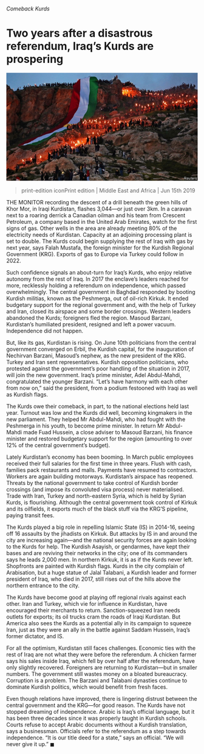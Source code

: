 ###### Comeback Kurds

# Two years after a disastrous referendum, Iraq’s Kurds are prospering 

![image](images/20190615_MAP003_0.jpg) 

> print-edition iconPrint edition | Middle East and Africa | Jun 15th 2019 

THE MONITOR recording the descent of a drill beneath the green hills of Khor Mor, in Iraqi Kurdistan, flashes 3,044—or just over 3km. In a caravan next to a roaring derrick a Canadian oilman and his team from Crescent Petroleum, a company based in the United Arab Emirates, watch for the first signs of gas. Other wells in the area are already meeting 80% of the electricity needs of Kurdistan. Capacity at an adjoining processing plant is set to double. The Kurds could begin supplying the rest of Iraq with gas by next year, says Falah Mustafa, the foreign minister for the Kurdish Regional Government (KRG). Exports of gas to Europe via Turkey could follow in 2022. 

Such confidence signals an about-turn for Iraq’s Kurds, who enjoy relative autonomy from the rest of Iraq. In 2017 the enclave’s leaders reached for more, recklessly holding a referendum on independence, which passed overwhelmingly. The central government in Baghdad responded by booting Kurdish militias, known as the Peshmerga, out of oil-rich Kirkuk. It ended budgetary support for the regional government and, with the help of Turkey and Iran, closed its airspace and some border crossings. Western leaders abandoned the Kurds; foreigners fled the region. Masoud Barzani, Kurdistan’s humiliated president, resigned and left a power vacuum. Independence did not happen. 

But, like its gas, Kurdistan is rising. On June 10th politicians from the central government converged on Erbil, the Kurdish capital, for the inauguration of Nechirvan Barzani, Masoud’s nephew, as the new president of the KRG. Turkey and Iran sent representatives. Kurdish opposition politicians, who protested against the government’s poor handling of the situation in 2017, will join the new government. Iraq’s prime minister, Adel Abdul-Mahdi, congratulated the younger Barzani. “Let’s have harmony with each other from now on,” said the president, from a podium festooned with Iraqi as well as Kurdish flags. 

The Kurds owe their comeback, in part, to the national elections held last year. Turnout was low and the Kurds did well, becoming kingmakers in the new parliament. They helped Mr Abdul-Mahdi, who had fought with the Peshmerga in his youth, to become prime minister. In return Mr Abdul-Mahdi made Fuad Hussein, a close adviser to Masoud Barzani, his finance minister and restored budgetary support for the region (amounting to over 12% of the central government’s budget). 

Lately Kurdistan’s economy has been booming. In March public employees received their full salaries for the first time in three years. Flush with cash, families pack restaurants and malls. Payments have resumed to contractors. Workers are again building motorways. Kurdistan’s airspace has reopened. Threats by the national government to take control of Kurdish border crossings (and impose its convoluted visa process) never materialised. Trade with Iran, Turkey and north-eastern Syria, which is held by Syrian Kurds, is flourishing. Although the central government took control of Kirkuk and its oilfields, it exports much of the black stuff via the KRG’S pipeline, paying transit fees. 

The Kurds played a big role in repelling Islamic State (IS) in 2014-16, seeing off 16 assaults by the jihadists on Kirkuk. But attacks by IS in and around the city are increasing again—and the national security forces are again looking to the Kurds for help. The Kurdish Asayish, or gendarmes, have kept their bases and are reviving their networks in the city; one of its commanders says he leads 2,000 men. In northern Kirkuk, it is as if the Kurds never left. Shopfronts are painted with Kurdish flags. Kurds in the city complain of Arabisation, but a huge statue of Jalal Talabani, a Kurdish leader and former president of Iraq, who died in 2017, still rises out of the hills above the northern entrance to the city. 

The Kurds have become good at playing off regional rivals against each other. Iran and Turkey, which vie for influence in Kurdistan, have encouraged their merchants to return. Sanction-squeezed Iran needs outlets for exports; its oil trucks cram the roads of Iraqi Kurdistan. But America also sees the Kurds as a potential ally in its campaign to squeeze Iran, just as they were an ally in the battle against Saddam Hussein, Iraq’s former dictator, and IS. 

For all the optimism, Kurdistan still faces challenges. Economic ties with the rest of Iraq are not what they were before the referendum. A chicken farmer says his sales inside Iraq, which fell by over half after the referendum, have only slightly recovered. Foreigners are returning to Kurdistan—but in smaller numbers. The government still wastes money on a bloated bureaucracy. Corruption is a problem. The Barzani and Talabani dynasties continue to dominate Kurdish politics, which would benefit from fresh faces. 

Even though relations have improved, there is lingering distrust between the central government and the KRG—for good reason. The Kurds have not stopped dreaming of independence. Arabic is Iraq’s official language, but it has been three decades since it was properly taught in Kurdish schools. Courts refuse to accept Arabic documents without a Kurdish translation, says a businessman. Officials refer to the referendum as a step towards independence. “It is our title deed for a state,” says an official. “We will never give it up.” ◼ 

